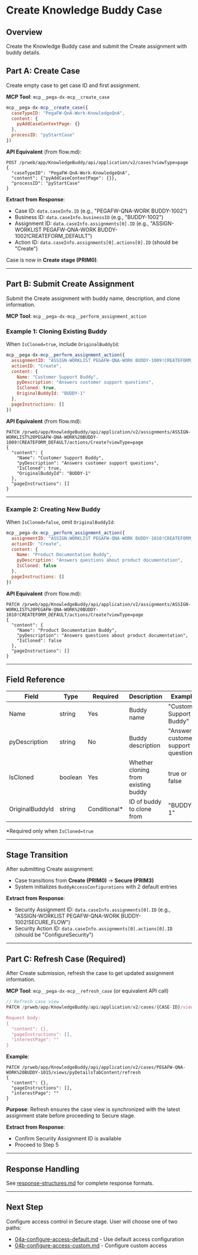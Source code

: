 # Create Knowledge Buddy Case

## Overview

Create the Knowledge Buddy case and submit the Create assignment with buddy details.

## Part A: Create Case

Create empty case to get case ID and first assignment.

**MCP Tool**: `mcp__pega-dx-mcp__create_case`

```javascript
mcp__pega-dx-mcp__create_case({
  caseTypeID: "PegaFW-QnA-Work-KnowledgeQnA",
  content: {
    pyAddCaseContextPage: {}
  },
  processID: "pyStartCase"
})
```

**API Equivalent** (from flow.md):
```
POST /prweb/app/KnowledgeBuddy/api/application/v2/cases?viewType=page
{
  "caseTypeID": "PegaFW-QnA-Work-KnowledgeQnA",
  "content": {"pyAddCaseContextPage": {}},
  "processID": "pyStartCase"
}
```

**Extract from Response**:
- Case ID: `data.caseInfo.ID` (e.g., "PEGAFW-QNA-WORK BUDDY-1002")
- Business ID: `data.caseInfo.businessID` (e.g., "BUDDY-1002")
- Assignment ID: `data.caseInfo.assignments[0].ID` (e.g., "ASSIGN-WORKLIST PEGAFW-QNA-WORK BUDDY-1002!CREATEFORM_DEFAULT")
- Action ID: `data.caseInfo.assignments[0].actions[0].ID` (should be "Create")

Case is now in **Create stage (PRIM0)**.

---

## Part B: Submit Create Assignment

Submit the Create assignment with buddy name, description, and clone information.

**MCP Tool**: `mcp__pega-dx-mcp__perform_assignment_action`

### Example 1: Cloning Existing Buddy

When `IsCloned=true`, include `OriginalBuddyId`:

```javascript
mcp__pega-dx-mcp__perform_assignment_action({
  assignmentID: "ASSIGN-WORKLIST PEGAFW-QNA-WORK BUDDY-1009!CREATEFORM_DEFAULT",
  actionID: "Create",
  content: {
    Name: "Customer Support Buddy",
    pyDescription: "Answers customer support questions",
    IsCloned: true,
    OriginalBuddyId: "BUDDY-1"
  },
  pageInstructions: []
})
```

**API Equivalent** (from flow.md):
```
PATCH /prweb/app/KnowledgeBuddy/api/application/v2/assignments/ASSIGN-WORKLIST%20PEGAFW-QNA-WORK%20BUDDY-1009!CREATEFORM_DEFAULT/actions/Create?viewType=page
{
  "content": {
    "Name": "Customer Support Buddy",
    "pyDescription": "Answers customer support questions",
    "IsCloned": true,
    "OriginalBuddyId": "BUDDY-1"
  },
  "pageInstructions": []
}
```

---

### Example 2: Creating New Buddy

When `IsCloned=false`, omit `OriginalBuddyId`:

```javascript
mcp__pega-dx-mcp__perform_assignment_action({
  assignmentID: "ASSIGN-WORKLIST PEGAFW-QNA-WORK BUDDY-1010!CREATEFORM_DEFAULT",
  actionID: "Create",
  content: {
    Name: "Product Documentation Buddy",
    pyDescription: "Answers questions about product documentation",
    IsCloned: false
  },
  pageInstructions: []
})
```

**API Equivalent** (from flow.md):
```
PATCH /prweb/app/KnowledgeBuddy/api/application/v2/assignments/ASSIGN-WORKLIST%20PEGAFW-QNA-WORK%20BUDDY-1010!CREATEFORM_DEFAULT/actions/Create?viewType=page
{
  "content": {
    "Name": "Product Documentation Buddy",
    "pyDescription": "Answers questions about product documentation",
    "IsCloned": false
  },
  "pageInstructions": []
}
```

---

## Field Reference

| Field | Type | Required | Description | Example |
|-------|------|----------|-------------|---------|
| Name | string | Yes | Buddy name | "Customer Support Buddy" |
| pyDescription | string | No | Buddy description | "Answers customer support questions" |
| IsCloned | boolean | Yes | Whether cloning from existing buddy | true or false |
| OriginalBuddyId | string | Conditional* | ID of buddy to clone from | "BUDDY-1" |

*Required only when `IsCloned=true`

---

## Stage Transition

After submitting Create assignment:
- Case transitions from **Create (PRIM0)** → **Secure (PRIM3)**
- System initializes `BuddyAccessConfigurations` with 2 default entries

**Extract from Response**:
- Security Assignment ID: `data.caseInfo.assignments[0].ID` (e.g., "ASSIGN-WORKLIST PEGAFW-QNA-WORK BUDDY-1002!SECURE_FLOW")
- Security Action ID: `data.caseInfo.assignments[0].actions[0].ID` (should be "ConfigureSecurity")

---

## Part C: Refresh Case (Required)

After Create submission, refresh the case to get updated assignment information.

**MCP Tool**: `mcp__pega-dx-mcp__refresh_case` (or equivalent API call)

```javascript
// Refresh case view
PATCH /prweb/app/KnowledgeBuddy/api/application/v2/cases/{CASE-ID}/views/pyDetailsTabContent/refresh

Request body:
{
  "content": {},
  "pageInstructions": [],
  "interestPage": ""
}
```

**Example**:
```
PATCH /prweb/app/KnowledgeBuddy/api/application/v2/cases/PEGAFW-QNA-WORK%20BUDDY-1015/views/pyDetailsTabContent/refresh
{
  "content": {},
  "pageInstructions": [],
  "interestPage": ""
}
```

**Purpose**: Refresh ensures the case view is synchronized with the latest assignment state before proceeding to Secure stage.

**Extract from Response**:
- Confirm Security Assignment ID is available
- Proceed to Step 5

---

## Response Handling

See [response-structures.md](response-structures.md) for complete response formats.

---

## Next Step

Configure access control in Secure stage. User will choose one of two paths:
- [04a-configure-access-default.md](04a-configure-access-default.md) - Use default access configuration
- [04b-configure-access-custom.md](04b-configure-access-custom.md) - Configure custom access
